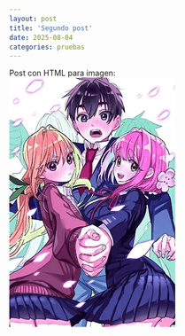 ```yaml
---
layout: post
title: 'Segundo post'
date: 2025-08-04
categories: pruebas
---
```

Post con HTML para imagen:<br><img src='/assets/img/post2.jpg' width='300'>
